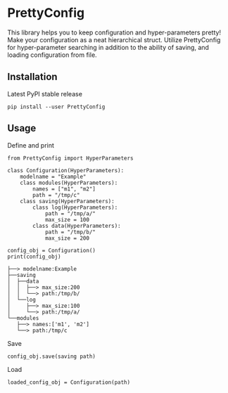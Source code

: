 # PrettyConfig
This library helps you to keep configuration and hyper-parameters pretty! Make your configuration as a neat hierarchical struct. Utilize PrettyConfig for hyper-parameter searching in addition to the ability of saving, and loading configuration from file.

Installation
------------

Latest PyPI stable release
~~~~~~~~~~~~~~~~~~~~~~~~~~
pip install --user PrettyConfig
~~~~~~~~~~~~~~~~~~~~~~~~~~

Usage
------------
Define and print
~~~~~~~~~~~~~~~~~~~~~~~~~~
from PrettyConfig import HyperParameters

class Configuration(HyperParameters):
    modelname = "Example"
    class modules(HyperParameters):
        names = ["m1", "m2"]
        path = "/tmp/c"
    class saving(HyperParameters): 
        class log(HyperParameters):
            path = "/tmp/a/"
            max_size = 100
        class data(HyperParameters):
            path = "/tmp/b/"
            max_size = 200

config_obj = Configuration()
print(config_obj)
~~~~~~~~~~~~~~~~~~~~~~~~~~
~~~~~~~~~~~~~~~~~~~~~~~~~~
├──> modelname:Example
├──saving
│  ├──data
│  │  ├──> max_size:200
│  │  └──> path:/tmp/b/
│  └──log
│     ├──> max_size:100
│     └──> path:/tmp/a/
└──modules
   ├──> names:['m1', 'm2']
   └──> path:/tmp/c
~~~~~~~~~~~~~~~~~~~~~~~~~~
Save
~~~~~~~~~~~~~~~~~~~~~~~~~~
config_obj.save(saving path)
~~~~~~~~~~~~~~~~~~~~~~~~~~
Load
~~~~~~~~~~~~~~~~~~~~~~~~~~
loaded_config_obj = Configuration(path)
~~~~~~~~~~~~~~~~~~~~~~~~~~
